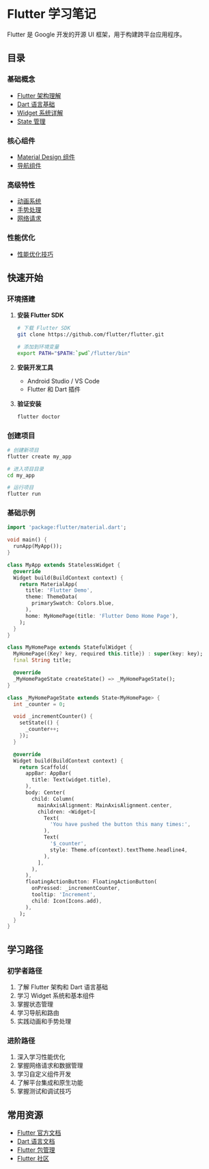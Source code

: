 # Flutter 学习笔记

Flutter 是 Google 开发的开源 UI 框架，用于构建跨平台应用程序。

## 目录

### 基础概念
- [Flutter 架构理解](./architecture.md)
- [Dart 语言基础](./dart-basics.md)
- [Widget 系统详解](./widget-system.md)
- [State 管理](./state-management.md)

### 核心组件
- [Material Design 组件](./material-components.md)
- [导航组件](./navigation.md)

### 高级特性
- [动画系统](./animations.md)
- [手势处理](./gestures.md)
- [网络请求](./http-requests.md)

### 性能优化
- [性能优化技巧](./performance.md)

## 快速开始

### 环境搭建

1. **安装 Flutter SDK**
   ```bash
   # 下载 Flutter SDK
   git clone https://github.com/flutter/flutter.git
   
   # 添加到环境变量
   export PATH="$PATH:`pwd`/flutter/bin"
   ```

2. **安装开发工具**
   - Android Studio / VS Code
   - Flutter 和 Dart 插件

3. **验证安装**
   ```bash
   flutter doctor
   ```

### 创建项目

```bash
# 创建新项目
flutter create my_app

# 进入项目目录
cd my_app

# 运行项目
flutter run
```

### 基础示例

```dart
import 'package:flutter/material.dart';

void main() {
  runApp(MyApp());
}

class MyApp extends StatelessWidget {
  @override
  Widget build(BuildContext context) {
    return MaterialApp(
      title: 'Flutter Demo',
      theme: ThemeData(
        primarySwatch: Colors.blue,
      ),
      home: MyHomePage(title: 'Flutter Demo Home Page'),
    );
  }
}

class MyHomePage extends StatefulWidget {
  MyHomePage({Key? key, required this.title}) : super(key: key);
  final String title;

  @override
  _MyHomePageState createState() => _MyHomePageState();
}

class _MyHomePageState extends State<MyHomePage> {
  int _counter = 0;

  void _incrementCounter() {
    setState(() {
      _counter++;
    });
  }

  @override
  Widget build(BuildContext context) {
    return Scaffold(
      appBar: AppBar(
        title: Text(widget.title),
      ),
      body: Center(
        child: Column(
          mainAxisAlignment: MainAxisAlignment.center,
          children: <Widget>[
            Text(
              'You have pushed the button this many times:',
            ),
            Text(
              '$_counter',
              style: Theme.of(context).textTheme.headline4,
            ),
          ],
        ),
      ),
      floatingActionButton: FloatingActionButton(
        onPressed: _incrementCounter,
        tooltip: 'Increment',
        child: Icon(Icons.add),
      ),
    );
  }
}
```

## 学习路径

### 初学者路径
1. 了解 Flutter 架构和 Dart 语言基础
2. 学习 Widget 系统和基本组件
3. 掌握状态管理
4. 学习导航和路由
5. 实践动画和手势处理

### 进阶路径
1. 深入学习性能优化
2. 掌握网络请求和数据管理
3. 学习自定义组件开发
4. 了解平台集成和原生功能
5. 掌握测试和调试技巧

## 常用资源

- [Flutter 官方文档](https://flutter.dev/docs)
- [Dart 语言文档](https://dart.dev/guides)
- [Flutter 包管理](https://pub.dev/)
- [Flutter 社区](https://flutter.dev/community) 